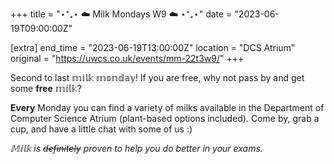 +++
title = "⋆⁺₊⋆ ☁️ Milk Mondays W9 ☁️ ⋆⁺₊⋆"
date = "2023-06-19T09:00:00Z"

[extra]
end_time = "2023-06-19T13:00:00Z"
location = "DCS Atrium"
original = "https://uwcs.co.uk/events/mm-22t3w9/"
+++

Second to last 𝕞𝕚𝕝𝕜 𝕞𝕠𝕟𝕕𝕒𝕪!  If you are free, why not pass by and get some **free** 𝕞𝕚𝕝𝕜?

**Every** Monday you can find a variety of milks available in the Department of Computer Science Atrium (plant-based options included). Come by, grab a cup, and have a little chat with some of us :)

*𝕄𝕚𝕝𝕜 is ~~definitely~~ proven to help you do better in your exams.*
